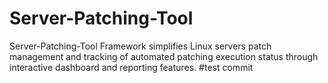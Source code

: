 # Server-Patching-Tool
Server-Patching-Tool Framework simplifies Linux servers patch management and tracking of automated patching execution status through interactive dashboard and reporting features.
#test commit
